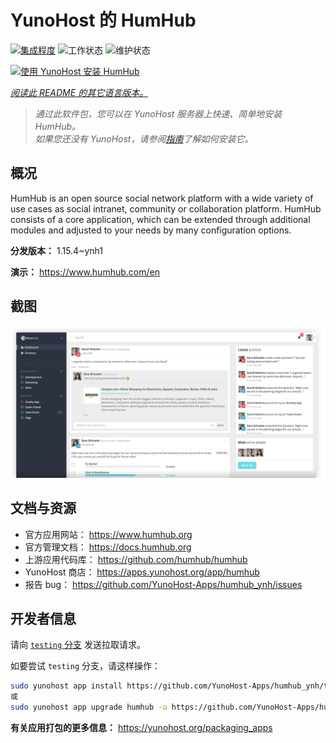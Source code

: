 <!--
注意：此 README 由 <https://github.com/YunoHost/apps/tree/master/tools/readme_generator> 自动生成
请勿手动编辑。
-->

# YunoHost 的 HumHub

[![集成程度](https://dash.yunohost.org/integration/humhub.svg)](https://dash.yunohost.org/appci/app/humhub) ![工作状态](https://ci-apps.yunohost.org/ci/badges/humhub.status.svg) ![维护状态](https://ci-apps.yunohost.org/ci/badges/humhub.maintain.svg)

[![使用 YunoHost 安装 HumHub](https://install-app.yunohost.org/install-with-yunohost.svg)](https://install-app.yunohost.org/?app=humhub)

*[阅读此 README 的其它语言版本。](./ALL_README.md)*

> *通过此软件包，您可以在 YunoHost 服务器上快速、简单地安装 HumHub。*  
> *如果您还没有 YunoHost，请参阅[指南](https://yunohost.org/install)了解如何安装它。*

## 概况

HumHub is an open source social network platform with a wide variety of use cases as social intranet, community or collaboration platform. HumHub consists of a core application, which can be extended through additional modules and adjusted to your needs by many configuration options. 


**分发版本：** 1.15.4~ynh1

**演示：** <https://www.humhub.com/en>

## 截图

![HumHub 的截图](./doc/screenshots/app_small.png)

## 文档与资源

- 官方应用网站： <https://www.humhub.org>
- 官方管理文档： <https://docs.humhub.org>
- 上游应用代码库： <https://github.com/humhub/humhub>
- YunoHost 商店： <https://apps.yunohost.org/app/humhub>
- 报告 bug： <https://github.com/YunoHost-Apps/humhub_ynh/issues>

## 开发者信息

请向 [`testing` 分支](https://github.com/YunoHost-Apps/humhub_ynh/tree/testing) 发送拉取请求。

如要尝试 `testing` 分支，请这样操作：

```bash
sudo yunohost app install https://github.com/YunoHost-Apps/humhub_ynh/tree/testing --debug
或
sudo yunohost app upgrade humhub -u https://github.com/YunoHost-Apps/humhub_ynh/tree/testing --debug
```

**有关应用打包的更多信息：** <https://yunohost.org/packaging_apps>
